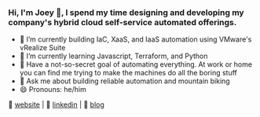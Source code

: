 ### Hi, I'm Joey 👋, I spend my time designing and developing my company's hybrid cloud self-service automated offerings.

- 🔭 I’m currently building IaC, XaaS, and IaaS automation using VMware's vRealize Suite
- 🌱 I’m currently learning Javascript, Terraform, and Python
- 🤖  Have a not-so-secret goal of automating everything. At work or home you can find me trying to make the machines do all the boring stuff
- 💬 Ask me about building reliable automation and mountain biking
- 😄 Pronouns: he/him

:ghost: [website][website] | 👔 [linkedin][linkedin] | :page_with_curl: [blog][blog]
 
 
[website]: https://joeykleinsorge.com
[linkedin]: https://linkedin.com/in/joeykleinsorge
[blog]: https://joeykleinsorge.github.io/
